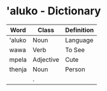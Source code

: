 # 'aluko - Dictionary

| **Word**    | **Class**     | **Definition**                                                                                  |
| ----------- | ------------- | ----------------------------------------------------------------------------------------------- |
| 'aluko      | Noun          | Language                                                                                        |
| wawa        | Verb          | To See                                                                                          |
| mpela       | Adjective     | Cute                                                                                            |
| thenja      | Noun          | Person                                                                                          |
|             | .             |                                                                                                 |

